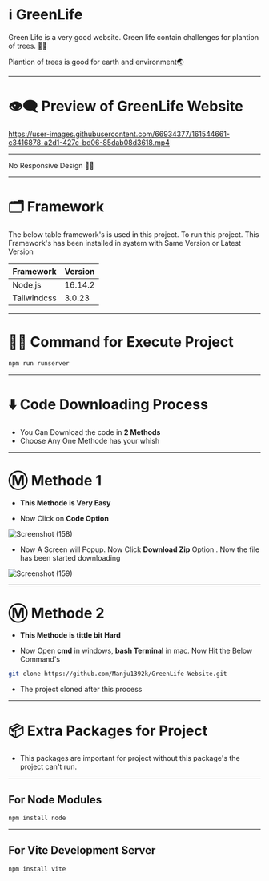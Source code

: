 # ℹ️ GreenLife

Green Life is a very good website. Green life contain challenges for plantion of trees. 🌳🌴

Plantion of trees is good for earth and environment🌏

---

# 👁️‍🗨️ Preview of GreenLife Website

https://user-images.githubusercontent.com/66934377/161544661-c3416878-a2d1-427c-bd06-85dab08d3618.mp4

---

No Responsive Design 📱🥲

---

# 🗂️ Framework

The below table framework's is used in this project. To run this project. This Framework's has been installed in system with Same Version or Latest Version

| Framework  | Version |
| ------------- | ------------- |
| Node.js  | 16.14.2  |
| Tailwindcss  | 3.0.23  |

---

# 👨‍💻 Command for Execute Project

```bash
npm run runserver
```

---

# ⬇️ Code Downloading Process

* You Can Download the code in **2 Methods**
* Choose Any One Methode has your whish

---

# Ⓜ️ Methode 1

* **This Methode is Very Easy**

* Now Click on __Code Option__

![Screenshot (158)](https://user-images.githubusercontent.com/66934377/164152919-f2854829-535d-4227-9c2f-031f8051f6ac.png)

* Now A Screen will Popup. Now Click **Download Zip** Option . Now the file has been started downloading 

![Screenshot (159)](https://user-images.githubusercontent.com/66934377/164153128-b64e85a2-e40c-4457-9835-a749ac79acd6.png)

---

# Ⓜ️ Methode 2

* **This Methode is tittle bit Hard**

* Now Open **cmd** in windows, **bash Terminal** in mac. Now Hit the Below Command's

```bash
git clone https://github.com/Manju1392k/GreenLife-Website.git
```

* The project cloned after this process

---

# 📦 Extra Packages for Project

* This packages are important for project without this package's the project can't run.

---
## For Node Modules
```bash
npm install node
```

---

## For Vite Development Server

```bash
npm install vite
```


